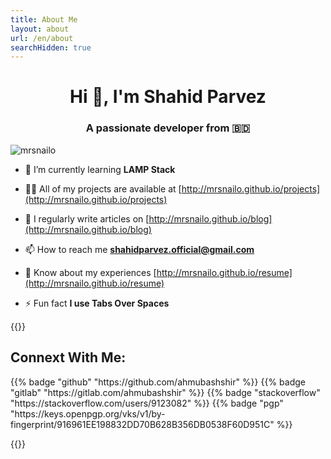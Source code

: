 ```yaml
---
title: About Me
layout: about
url: /en/about
searchHidden: true
---
```



<h1 align="center">Hi 👋, I'm Shahid Parvez</h1>
<h3 align="center">A passionate developer from 🇧🇩</h3>

<p align="left"> <img src="https://komarev.com/ghpvc/?username=mrsnailo&label=Profile%20views&color=0e75b6&style=flat" alt="mrsnailo" /> </p>


- 🌱 I’m currently learning **LAMP Stack**

- 👨‍💻 All of my projects are available at [http://mrsnailo.github.io/projects](http://mrsnailo.github.io/projects)

- 📝 I regularly write articles on [http://mrsnailo.github.io/blog](http://mrsnailo.github.io/blog)

- 📫 How to reach me **shahidparvez.official@gmail.com**

- 📄 Know about my experiences [http://mrsnailo.github.io/resume](http://mrsnailo.github.io/resume)

- ⚡ Fun fact **I use Tabs Over Spaces**




{{<raw>}}
<style>
  #contacts a {
    text-decoration: none;
    box-shadow: none;
  }
</style>
  <div id="contacts">
  <h2>Connext With Me:</h2>
  {{% badge "github" "https://github.com/ahmubashshir" %}}
  {{% badge "gitlab" "https://gitlab.com/ahmubashshir" %}}
  {{% badge "stackoverflow" "https://stackoverflow.com/users/9123082" %}}
  {{% badge "pgp" "https://keys.openpgp.org/vks/v1/by-fingerprint/916961EE198832DD70B628B356DB0538F60D951C" %}}
  
  </div>

{{</raw>}}


